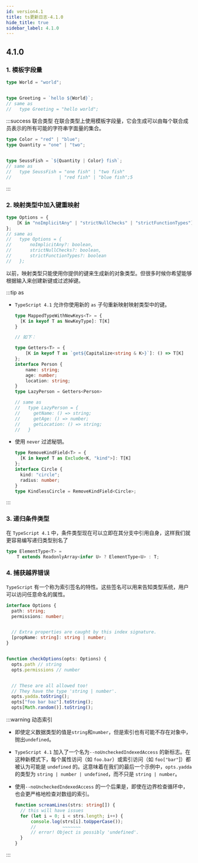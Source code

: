 ```yaml
---
id: version4.1
title: ts更新日志-4.1.0
hide_title: true
sidebar_label: 4.1.0
---
```


## 4.1.0

### 1. 模板字段量

```typescript
type World = "world";


type Greeting = `hello ${World}`;
// same as
//   type Greeting = "hello world";
```

:::success 联合类型
在联合类型上使用模板字段量，它会生成可以由每个联合成员表示的所有可能的字符串字面量的集合。

  ```typescript
  type Color = "red" | "blue";
  type Quantity = "one" | "two";


  type SeussFish = `${Quantity | Color} fish`;
  // same as
  //   type SeussFish = "one fish" | "two fish"
  //                  | "red fish" | "blue fish";5
  ```

:::

### 2. 映射类型中加入键重映射

```typescript
type Options = {
    [K in "noImplicitAny" | "strictNullChecks" | "strictFunctionTypes"]?: boolean
};
// same as
//   type Options = {
//       noImplicitAny?: boolean,
//       strictNullChecks?: boolean,
//       strictFunctionTypes?: boolean
//   };
```

以前，映射类型只能使用你提供的键来生成新的对象类型。但很多时候你希望能够根据输入来创建新键或过滤掉键。

:::tip as

- `TypeScript 4.1` 允许你使用新的 `as` 子句重新映射映射类型中的键。

  ```typescript
  type MappedTypeWithNewKeys<T> = {
    [K in keyof T as NewKeyType]: T[K]
  }

  // 如下：

  type Getters<T> = {
      [K in keyof T as `get${Capitalize<string & K>}`]: () => T[K]
  };
  interface Person {
      name: string;
      age: number;
      location: string;
  }
  type LazyPerson = Getters<Person>

  // same as
  //   type LazyPerson = {
  //     getName: () => string;
  //     getAge: () => number;
  //     getLocation: () => string;
  //   }
  ```

- 使用 `never` 过滤秘钥。

  ```typescript
  type RemoveKindField<T> = {
    [K in keyof T as Exclude<K, "kind">]: T[K]
  };
  interface Circle {
    kind: "circle";
    radius: number;
  }
  type KindlessCircle = RemoveKindField<Circle>;
  ```

:::

### 3. 递归条件类型

在 `TypeScript 4.1` 中，条件类型现在可以立即在其分支中引用自身，这样我们就更容易编写递归类型别名了

```typescript
type ElementType<T> =
    T extends ReadonlyArray<infer U> ? ElementType<U> : T;
```

### 4. 捕获越界错误

`TypeScript` 有一个称为索引签名的特性。这些签名可以用来告知类型系统，用户可以访问任意命名的属性。

```typescript
interface Options {
  path: string;
  permissions: number;


  // Extra properties are caught by this index signature.
  [propName: string]: string | number;
}


function checkOptions(opts: Options) {
  opts.path // string
  opts.permissions // number


  // These are all allowed too!
  // They have the type 'string | number'.
  opts.yadda.toString();
  opts["foo bar baz"].toString();
  opts[Math.random()].toString();
```

:::warning 动态索引

- 即使定义数据类型的值是`string`和`number`，但是索引也有可能不存在对象中，抛出`undefined`。
- `TypeScript 4.1` 加入了一个名为`--noUncheckedIndexedAccess` 的新标志。在这种新模式下，每个属性访问（如 `foo.bar`）或索引访问（如 `foo["bar"`]）都被认为可能是 `undefined` 的。这意味着在我们的最后一个示例中，`opts.yadda` 的类型为 `string | number | undefined`，而不只是 `string | number`。
- 使用`--noUncheckedIndexedAccess` 的一个后果是，即使在边界检查循环中，也会更严格地检查对数组的索引。

  ```typescript
  function screamLines(strs: string[]) {
    // this will have issues
    for (let i = 0; i < strs.length; i++) {
        console.log(strs[i].toUpperCase());
        //          ~~~~~~~
        // error! Object is possibly 'undefined'.
    }
  }
  ```

:::
